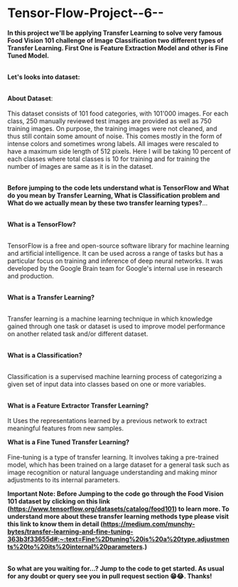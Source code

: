 # Tensor-Flow-Project--6--

<table>
  
**In this project we'll be applying Transfer Learning to solve very famous Food Vision 101 challenge of Image Classification two different types of Transfer Learning. First One is Feature Extraction Model and other is Fine Tuned Model.** <br></br>

**Let's looks into dataset:** <br></br>

**About Dataset**: <br></br>
This dataset consists of 101 food categories, with 101'000 images. For each class, 250 manually reviewed test images are provided as well as 750 training images. On purpose, the training images were not cleaned, and thus still contain some amount of noise. This comes mostly in the form of intense colors and sometimes wrong labels. All images were rescaled to have a maximum side length of 512 pixels.
Here I will be taking 10 percent of each classes where total classes is 10 for training and for training the number of images are same as it is in the dataset.<br></br>

**Before jumping to the code lets understand what is TensorFlow and What do you mean by Transfer Learning, What is Classification problem and What do we actually mean by these two transfer learning types?**...<br></br>

**What is a TensorFlow?** <br></br>

TensorFlow is a free and open-source software library for machine learning and artificial intelligence. It can be used across a range of tasks but has a particular focus on training and inference of deep neural networks. It was developed by the Google Brain team for Google's internal use in research and production. <br></br>

**What is a Transfer Learning?** <br></br>

Transfer learning is a machine learning technique in which knowledge gained through one task or dataset is used to improve model performance on another related task and/or different dataset. <br></br>

**What is a Classification?** <br></br>

Classification is a supervised machine learning process of categorizing a given set of input data into classes based on one or more variables. <br></br>

**What is a Feature Extractor Transfer Learning?** <br></br>
It Uses the representations learned by a previous network to extract meaningful features from new samples.

**What is a Fine Tuned Transfer Learning?** <br></br>
Fine-tuning is a type of transfer learning. It involves taking a pre-trained model, which has been trained on a large dataset for a general task such as image recognition or natural language understanding and making minor adjustments to its internal parameters.


**Important Note: Before Jumping to the code go through the Food Vision 101 dataset by clicking on this link (https://www.tensorflow.org/datasets/catalog/food101) to learn more. To understand more about these transfer learning methods type please visit this link to know them in detail (https://medium.com/munchy-bytes/transfer-learning-and-fine-tuning-363b3f33655d#:~:text=Fine%2Dtuning%20is%20a%20type,adjustments%20to%20its%20internal%20parameters.)**

</table>

**So what are you waiting for...? Jump to the code to get started. As usual for any doubt or query see you in pull request section 😁😂. Thanks!**


